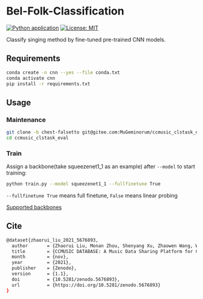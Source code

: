 # Bel-Folk-Classification
[![Python application](https://github.com/monet-joe/ccmusic_clstask_eval/actions/workflows/python-app.yml/badge.svg?branch=genre)](https://github.com/monet-joe/ccmusic_clstask_eval/actions/workflows/python-app.yml)
[![License: MIT](https://img.shields.io/badge/License-MIT-yellow.svg)](https://github.com/monet-joe/ccmusic_clstask_eval/blob/genre/LICENSE)

Classify singing method by fine-tuned pre-trained CNN models.

## Requirements
```bash
conda create -n cnn --yes --file conda.txt
conda activate cnn
pip install -r requirements.txt
```

## Usage
### Maintenance
```bash
git clone -b chest-falsetto git@gitee.com:MuGeminorum/ccmusic_clstask_eval.git
cd ccmusic_clstask_eval
```

### Train
Assign a backbone(take squeezenet1_1 as an example) after `--model` to start training:
```bash
python train.py --model squeezenet1_1 --fullfinetune True
```
`--fullfinetune True` means full finetune, `False` means linear probing

<a href="https://www.modelscope.cn/datasets/monetjoe/cv_backbones/dataPeview" target="_blank">Supported backbones</a> 

<!-- ### Plot results
After finishing the training, use below command to plot latest results:
```bash
python plot.py
```

### Predict
Use below command to predict an audio target by latest saved model:
```bash
python eval.py --target ./test/example.wav
``` -->

## Cite
```bash
@dataset{zhaorui_liu_2021_5676893,
  author       = {Zhaorui Liu, Monan Zhou, Shenyang Xu, Zhaowen Wang, Wei Li and Zijin Li},
  title        = {CCMUSIC DATABASE: A Music Data Sharing Platform for Computational Musicology Research},
  month        = {nov},
  year         = {2021},
  publisher    = {Zenodo},
  version      = {1.1},
  doi          = {10.5281/zenodo.5676893},
  url          = {https://doi.org/10.5281/zenodo.5676893}
}
```
